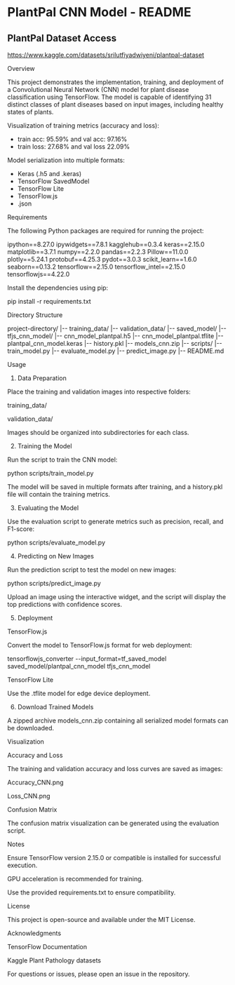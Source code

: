 # PlantPal CNN Model - README
## PlantPal Dataset Access
https://www.kaggle.com/datasets/srilutfiyadwiyeni/plantpal-dataset

Overview

This project demonstrates the implementation, training, and deployment of a Convolutional Neural Network (CNN) model for plant disease classification using TensorFlow. The model is capable of identifying 31 distinct classes of plant diseases based on input images, including healthy states of plants.

Visualization of training metrics (accuracy and loss):
- train acc: 95.59% and val acc: 97.16%
- train loss: 27.68% and val loss 22.09%

Model serialization into multiple formats:
- Keras (.h5 and .keras)
- TensorFlow SavedModel
- TensorFlow Lite
- TensorFlow.js
- .json

Requirements

The following Python packages are required for running the project:

ipython==8.27.0
ipywidgets==7.8.1
kagglehub==0.3.4
keras==2.15.0
matplotlib==3.7.1
numpy==2.2.0
pandas==2.2.3
Pillow==11.0.0
plotly==5.24.1
protobuf==4.25.3
pydot==3.0.3
scikit_learn==1.6.0
seaborn==0.13.2
tensorflow==2.15.0
tensorflow_intel==2.15.0
tensorflowjs==4.22.0

Install the dependencies using pip:

pip install -r requirements.txt

Directory Structure

project-directory/
|-- training_data/
|-- validation_data/
|-- saved_model/
|-- tfjs_cnn_model/
|-- cnn_model_plantpal.h5
|-- cnn_model_plantpal.tflite
|-- plantpal_cnn_model.keras
|-- history.pkl
|-- models_cnn.zip
|-- scripts/
    |-- train_model.py
    |-- evaluate_model.py
    |-- predict_image.py
|-- README.md

Usage

1. Data Preparation

Place the training and validation images into respective folders:

training_data/

validation_data/

Images should be organized into subdirectories for each class.


2. Training the Model

Run the script to train the CNN model:

python scripts/train_model.py

The model will be saved in multiple formats after training, and a history.pkl file will contain the training metrics.

3. Evaluating the Model

Use the evaluation script to generate metrics such as precision, recall, and F1-score:

python scripts/evaluate_model.py

4. Predicting on New Images

Run the prediction script to test the model on new images:

python scripts/predict_image.py

Upload an image using the interactive widget, and the script will display the top predictions with confidence scores.

5. Deployment

TensorFlow.js

Convert the model to TensorFlow.js format for web deployment:

tensorflowjs_converter --input_format=tf_saved_model saved_model/plantpal_cnn_model tfjs_cnn_model

TensorFlow Lite

Use the .tflite model for edge device deployment.

6. Download Trained Models

A zipped archive models_cnn.zip containing all serialized model formats can be downloaded.

Visualization

Accuracy and Loss

The training and validation accuracy and loss curves are saved as images:

Accuracy_CNN.png

Loss_CNN.png

Confusion Matrix

The confusion matrix visualization can be generated using the evaluation script.

Notes

Ensure TensorFlow version 2.15.0 or compatible is installed for successful execution.

GPU acceleration is recommended for training.

Use the provided requirements.txt to ensure compatibility.

License

This project is open-source and available under the MIT License.

Acknowledgments

TensorFlow Documentation

Kaggle Plant Pathology datasets

For questions or issues, please open an issue in the repository.

